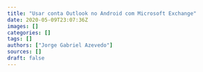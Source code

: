 ```yaml
---
title: "Usar conta Outlook no Android com Microsoft Exchange"
date: 2020-05-09T23:07:36Z
images: []
categories: []
tags: []
authors: ["Jorge Gabriel Azevedo"]
sources: []
draft: false
---
```

<!--more-->
<script type="text/javascript">
    window.location = "http://notebook.jgabriel.eu/posts/usar-conta-outlook-no-android-com-exchange/";
</script>